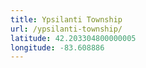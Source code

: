 ```yaml
---
title: Ypsilanti Township
url: /ypsilanti-township/
latitude: 42.203304800000005
longitude: -83.608886
---
```


